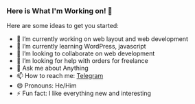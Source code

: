 ### Here is What I'm Working on! 👋

Here are some ideas to get you started:

- 🔭 I’m currently working on web layout and web development
- 🌱 I’m currently learning WordPress, javascript
- 👯 I’m looking to collaborate on web development
- 🤔 I’m looking for help with orders for freelance
- 💬 Ask me about Anything
- 📫 How to reach me: [Telegram](https://t.me/VyacheslavKhl)
- 😄 Pronouns: He/Him
- ⚡ Fun fact: I like everything new and interesting
